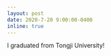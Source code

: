 ```yaml
---
layout: post
date: 2020-7-20 9:00:00-0400
inline: true
---
```


I graduated from Tongji University!
